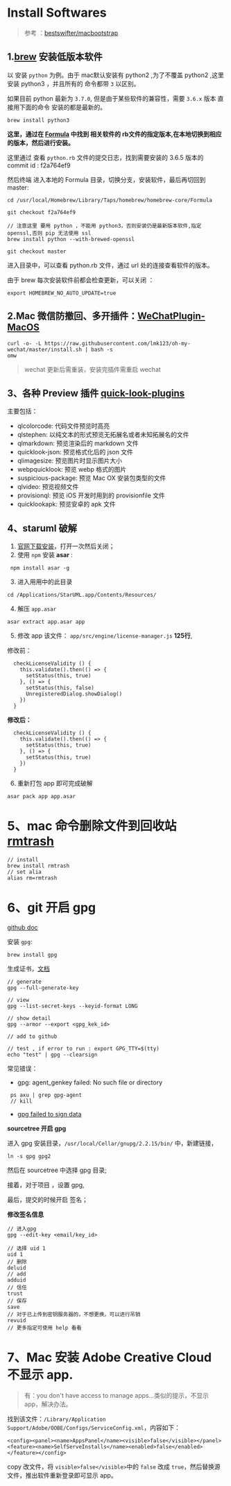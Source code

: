 
# Install Softwares

> 参考 ：[bestswifter/macbootstrap](https://github.com/bestswifter/macbootstrap)


## 1.[brew](https://brew.sh/) 安装低版本软件

以 安装 `python` 为例。由于 mac默认安装有 python2 ,为了不覆盖 python2 ,这里安装 python3 ，并且所有的 命令都带 `3` 以区别。

如果目前 python 最新为 `3.7.0`, 但是由于某些软件的兼容性，需要 `3.6.x` 版本 直接用下面的命令 安装的都是最新的。

```
brew install python3
```

**这里，通过在 [Formula](https://github.com/Homebrew/homebrew-core/blob/master/Formula/) 中找到 相关软件的 rb文件的指定版本,在本地切换到相应的版本，然后进行安装。**


这里通过 查看 `python.rb` 文件的提交日志，找到需要安装的 3.6.5 版本的 commit id :  f2a764ef9

然后终端 进入本地的 Formula 目录，切换分支，安装软件，最后再切回到master:

```
cd /usr/local/Homebrew/Library/Taps/homebrew/homebrew-core/Formula

git checkout f2a764ef9

// 注意这里 要用 python ，不能用 python3，否则安装仍是最新版本软件,指定openssl,否则 pip 无法使用 ssl
brew install python --with-brewed-openssl

git checkout master

```
进入目录中，可以查看 python.rb 文件，通过 url 处的连接查看软件的版本。


由于 brew 每次安装软件前都会检查更新，可以关闭 ：

```
export HOMEBREW_NO_AUTO_UPDATE=true
```

## 2.Mac 微信防撤回、多开插件：[WeChatPlugin-MacOS](https://github.com/TKkk-iOSer/WeChatPlugin-MacOS)

```
curl -o- -L https://raw.githubusercontent.com/lmk123/oh-my-wechat/master/install.sh | bash -s
omw

```

> wechat 更新后需重装，安装完插件需重启 wechat

## 3、各种 Preview 插件  [quick-look-plugins](https://github.com/sindresorhus/quick-look-plugins)

主要包括：
 - qlcolorcode: 代码文件预览时高亮
 - qlstephen: 以纯文本的形式预览无拓展名或者未知拓展名的文件
 - qlmarkdown: 预览渲染后的 markdown 文件
 - quicklook-json: 预览格式化后的 json 文件
 - qlimagesize: 预览图片时显示图片大小
 - webpquicklook: 预览 webp 格式的图片
 - suspicious-package: 预览 Mac OX 安装包类型的文件
 - qlvideo: 预览视频文件
 - provisionql: 预览 iOS 开发时用到的 provisionfile 文件
 - quicklookapk: 预览安卓的 apk 文件


## 4、staruml 破解

1. [官网下载安装](http://staruml.io/download)，打开一次然后关闭；
2.  使用 `npm` 安装 **asar** :
   ```
    npm install asar -g
   ```
3. 进入用用中的此目录
  ```
  cd /Applications/StarUML.app/Contents/Resources/
  ```
4. 解压 `app.asar` 
```
asar extract app.asar app 
```
5. 修改 app 该文件： `app/src/engine/license-manager.js` **125行**,

修改前：

```
  checkLicenseValidity () {
    this.validate().then(() => {
      setStatus(this, true)
    }, () => {
      setStatus(this, false)
      UnregisteredDialog.showDialog()
    })
  }

```

**修改后：**

```
  checkLicenseValidity () {
    this.validate().then(() => {
      setStatus(this, true)
    }, () => {
      setStatus(this, true)
    })
  }

```

6. 重新打包 app 即可完成破解

```
asar pack app app.asar
```

# 5、mac 命令删除文件到回收站 [rmtrash](http://macappstore.org/rmtrash/)

```
// install 
brew install rmtrash
// set alia
alias rm=rmtrash
```

# 6、git 开启 gpg

[github doc](https://help.github.com/en/articles/managing-commit-signature-verification)

安装 `gpg`:

```
brew install gpg
```
生成证书，[文档](https://help.github.com/en/articles/generating-a-new-gpg-key)

```
// generate 
gpg --full-generate-key

// view
gpg --list-secret-keys --keyid-format LONG

// show detail
gpg --armor --export <gpg_kek_id>

// add to github 

// test , if error to run : export GPG_TTY=$(tty) 
echo "test" | gpg --clearsign

```

常见错误：

- gpg: agent_genkey failed: No such file or directory
```
 ps axu | grep gpg-agent
 // kill 
```
- [gpg failed to sign data](https://stackoverflow.com/questions/41052538/git-error-gpg-failed-to-sign-data/41054093)

**sourcetree 开启 gpg**

进入 gpg 安装目录，`/usr/local/Cellar/gnupg/2.2.15/bin/` 中，新建链接，
```
ln -s gpg gpg2
```
然后在 sourcetree 中选择 gpg 目录;

接着，对于项目 ，设置 gpg,

最后，提交的时候开启 签名；

**修改签名信息**

```
// 进入gpg
gpg --edit-key <email/key_id>

// 选择 uid 1
uid 1
// 删除
deluid
// add 
adduid
// 信任
trust
// 保存
save
// 对于已上传到密钥服务器的，不想更换，可以进行吊销
revuid
// 更多指定可使用 help 看看
```

# 7、Mac 安装 Adobe Creative Cloud 不显示 app.

> 有：you don't have access to manage apps...类似的提示，不显示 app，解决办法。

找到该文件：`/Library/Application Support/Adobe/OOBE/Configs/ServiceConfig.xml`，内容如下：

```
<config><panel><name>AppsPanel</name><visible>false</visible></panel><feature><name>SelfServeInstalls</name><enabled>false</enabled></feature></config>

```
copy 改文件，将 `visible>false</visible>`中的 `false` 改成 `true`，然后替换源文件，推出软件重新登录即可显示 app。








